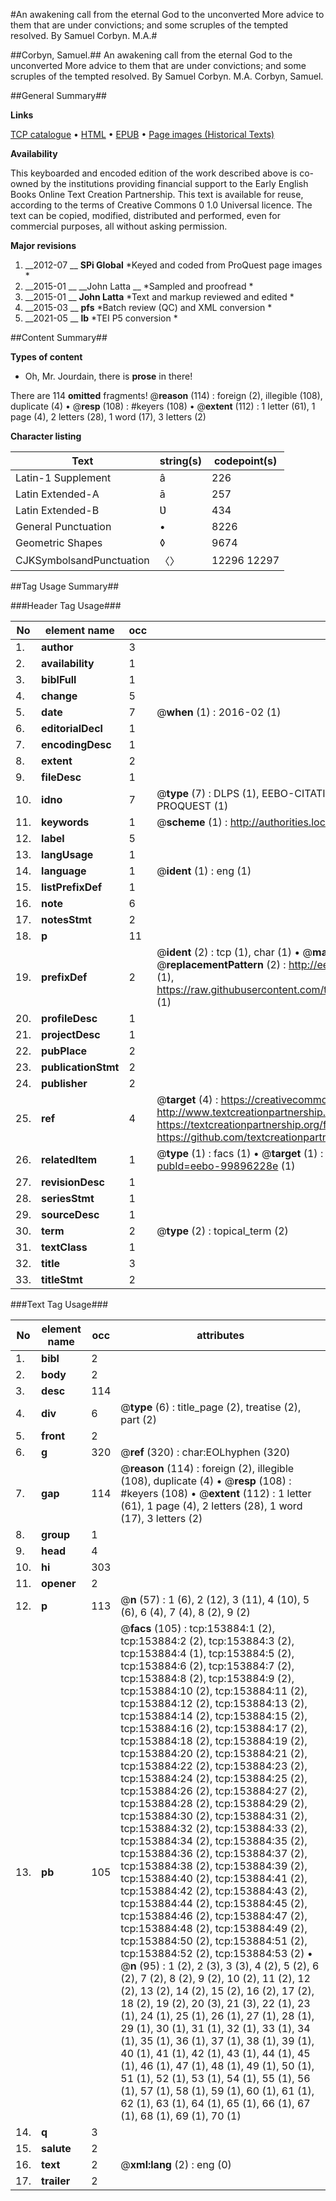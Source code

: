 #An awakening call from the eternal God to the unconverted More advice to them that are under convictions; and some scruples of the tempted resolved. By Samuel Corbyn. M.A.#

##Corbyn, Samuel.##
An awakening call from the eternal God to the unconverted More advice to them that are under convictions; and some scruples of the tempted resolved. By Samuel Corbyn. M.A.
Corbyn, Samuel.

##General Summary##

**Links**

[TCP catalogue](http://www.ota.ox.ac.uk/tcp/)  • 
[HTML](http://tei.it.ox.ac.uk/tcp/Texts-HTML/free/A80/A80564.html)  • 
[EPUB](http://tei.it.ox.ac.uk/tcp/Texts-EPUB/free/A80/A80564.epub) • 
[Page images (Historical Texts)](https://historicaltexts.jisc.ac.uk/eebo-99896228e)

**Availability**

This keyboarded and encoded edition of the work described above is co-owned by the
    institutions providing financial support to the Early English Books Online Text Creation
    Partnership. This text is available for reuse, according to the terms of  Creative Commons 0 1.0 Universal
    licence. The text can be copied, modified, distributed and performed, even for commercial
    purposes, all without asking permission.

**Major revisions**

1. __2012-07 __ __SPi Global__ *Keyed and coded from ProQuest page images *
1. __2015-01 __ __John Latta __ *Sampled and proofread *
1. __2015-01 __ __John Latta__ *Text and markup reviewed and edited *
1. __2015-03 __ __pfs__ *Batch review (QC) and XML conversion *
1. __2021-05 __ __lb__ *TEI P5 conversion *

##Content Summary##

**Types of content**

  * Oh, Mr. Jourdain, there is **prose** in there!

There are 114 **omitted** fragments! 
 @__reason__ (114) : foreign (2), illegible (108), duplicate (4)  •  @__resp__ (108) : #keyers (108)  •  @__extent__ (112) : 1 letter (61), 1 page (4), 2 letters (28), 1 word (17), 3 letters (2)

**Character listing**


|Text|string(s)|codepoint(s)|
|---|---|---|
|Latin-1 Supplement|â|226|
|Latin Extended-A|ā|257|
|Latin Extended-B|Ʋ|434|
|General Punctuation|•|8226|
|Geometric Shapes|◊|9674|
|CJKSymbolsandPunctuation|〈〉|12296 12297|

##Tag Usage Summary##

###Header Tag Usage###

|No|element name|occ|attributes|
|---|---|---|---|
|1.|__author__|3||
|2.|__availability__|1||
|3.|__biblFull__|1||
|4.|__change__|5||
|5.|__date__|7| @__when__ (1) : 2016-02 (1)|
|6.|__editorialDecl__|1||
|7.|__encodingDesc__|1||
|8.|__extent__|2||
|9.|__fileDesc__|1||
|10.|__idno__|7| @__type__ (7) : DLPS (1), EEBO-CITATION (1), VID (1), EEBO-PROQUEST (1), STC (2), PROQUEST (1)|
|11.|__keywords__|1| @__scheme__ (1) : http://authorities.loc.gov/ (1)|
|12.|__label__|5||
|13.|__langUsage__|1||
|14.|__language__|1| @__ident__ (1) : eng (1)|
|15.|__listPrefixDef__|1||
|16.|__note__|6||
|17.|__notesStmt__|2||
|18.|__p__|11||
|19.|__prefixDef__|2| @__ident__ (2) : tcp (1), char (1)  •  @__matchPattern__ (2) : ([0-9\-]+):([0-9IVX]+) (1), (.+) (1)  •  @__replacementPattern__ (2) : http://eebo.chadwyck.com/downloadtiff?vid=$1&page=$2 (1), https://raw.githubusercontent.com/textcreationpartnership/Texts/master/tcpchars.xml#$1 (1)|
|20.|__profileDesc__|1||
|21.|__projectDesc__|1||
|22.|__pubPlace__|2||
|23.|__publicationStmt__|2||
|24.|__publisher__|2||
|25.|__ref__|4| @__target__ (4) : https://creativecommons.org/publicdomain/zero/1.0/ (1), http://www.textcreationpartnership.org/docs/. (1), https://textcreationpartnership.org/faq/#faq05 (1), https://github.com/textcreationpartnership (1)|
|26.|__relatedItem__|1| @__type__ (1) : facs (1)  •  @__target__ (1) : https://data.historicaltexts.jisc.ac.uk/view?pubId=eebo-99896228e (1)|
|27.|__revisionDesc__|1||
|28.|__seriesStmt__|1||
|29.|__sourceDesc__|1||
|30.|__term__|2| @__type__ (2) : topical_term (2)|
|31.|__textClass__|1||
|32.|__title__|3||
|33.|__titleStmt__|2||


###Text Tag Usage###

|No|element name|occ|attributes|
|---|---|---|---|
|1.|__bibl__|2||
|2.|__body__|2||
|3.|__desc__|114||
|4.|__div__|6| @__type__ (6) : title_page (2), treatise (2), part (2)|
|5.|__front__|2||
|6.|__g__|320| @__ref__ (320) : char:EOLhyphen (320)|
|7.|__gap__|114| @__reason__ (114) : foreign (2), illegible (108), duplicate (4)  •  @__resp__ (108) : #keyers (108)  •  @__extent__ (112) : 1 letter (61), 1 page (4), 2 letters (28), 1 word (17), 3 letters (2)|
|8.|__group__|1||
|9.|__head__|4||
|10.|__hi__|303||
|11.|__opener__|2||
|12.|__p__|113| @__n__ (57) : 1 (6), 2 (12), 3 (11), 4 (10), 5 (6), 6 (4), 7 (4), 8 (2), 9 (2)|
|13.|__pb__|105| @__facs__ (105) : tcp:153884:1 (2), tcp:153884:2 (2), tcp:153884:3 (2), tcp:153884:4 (1), tcp:153884:5 (2), tcp:153884:6 (2), tcp:153884:7 (2), tcp:153884:8 (2), tcp:153884:9 (2), tcp:153884:10 (2), tcp:153884:11 (2), tcp:153884:12 (2), tcp:153884:13 (2), tcp:153884:14 (2), tcp:153884:15 (2), tcp:153884:16 (2), tcp:153884:17 (2), tcp:153884:18 (2), tcp:153884:19 (2), tcp:153884:20 (2), tcp:153884:21 (2), tcp:153884:22 (2), tcp:153884:23 (2), tcp:153884:24 (2), tcp:153884:25 (2), tcp:153884:26 (2), tcp:153884:27 (2), tcp:153884:28 (2), tcp:153884:29 (2), tcp:153884:30 (2), tcp:153884:31 (2), tcp:153884:32 (2), tcp:153884:33 (2), tcp:153884:34 (2), tcp:153884:35 (2), tcp:153884:36 (2), tcp:153884:37 (2), tcp:153884:38 (2), tcp:153884:39 (2), tcp:153884:40 (2), tcp:153884:41 (2), tcp:153884:42 (2), tcp:153884:43 (2), tcp:153884:44 (2), tcp:153884:45 (2), tcp:153884:46 (2), tcp:153884:47 (2), tcp:153884:48 (2), tcp:153884:49 (2), tcp:153884:50 (2), tcp:153884:51 (2), tcp:153884:52 (2), tcp:153884:53 (2)  •  @__n__ (95) : 1 (2), 2 (3), 3 (3), 4 (2), 5 (2), 6 (2), 7 (2), 8 (2), 9 (2), 10 (2), 11 (2), 12 (2), 13 (2), 14 (2), 15 (2), 16 (2), 17 (2), 18 (2), 19 (2), 20 (3), 21 (3), 22 (1), 23 (1), 24 (1), 25 (1), 26 (1), 27 (1), 28 (1), 29 (1), 30 (1), 31 (1), 32 (1), 33 (1), 34 (1), 35 (1), 36 (1), 37 (1), 38 (1), 39 (1), 40 (1), 41 (1), 42 (1), 43 (1), 44 (1), 45 (1), 46 (1), 47 (1), 48 (1), 49 (1), 50 (1), 51 (1), 52 (1), 53 (1), 54 (1), 55 (1), 56 (1), 57 (1), 58 (1), 59 (1), 60 (1), 61 (1), 62 (1), 63 (1), 64 (1), 65 (1), 66 (1), 67 (1), 68 (1), 69 (1), 70 (1)|
|14.|__q__|3||
|15.|__salute__|2||
|16.|__text__|2| @__xml:lang__ (2) : eng (0)|
|17.|__trailer__|2||
